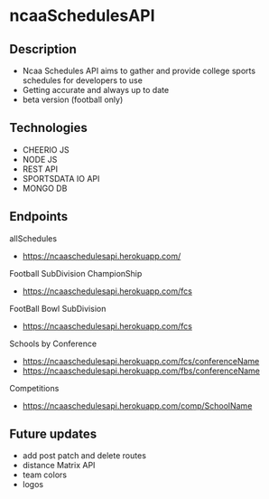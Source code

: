 # ncaaSchedulesAPI

## Description
 - Ncaa Schedules API aims to gather and provide college sports schedules for developers to use
 - Getting accurate and always up to date 
 - beta version (football only)
 
## Technologies
 - CHEERIO JS
 - NODE JS
 - REST API
 - SPORTSDATA IO API
 - MONGO DB

## Endpoints
  allSchedules
 - https://ncaaschedulesapi.herokuapp.com/   
 
  Football SubDivision ChampionShip 
  - https://ncaaschedulesapi.herokuapp.com/fcs   
 
  FootBall Bowl SubDivision 
  - https://ncaaschedulesapi.herokuapp.com/fcs
 
 Schools by Conference
 - https://ncaaschedulesapi.herokuapp.com/fcs/conferenceName
 - https://ncaaschedulesapi.herokuapp.com/fbs/conferenceName
 
 Competitions
 - https://ncaaschedulesapi.herokuapp.com/comp/SchoolName
 

## Future updates
- add post patch and delete routes
- distance Matrix API
- team colors
- logos


